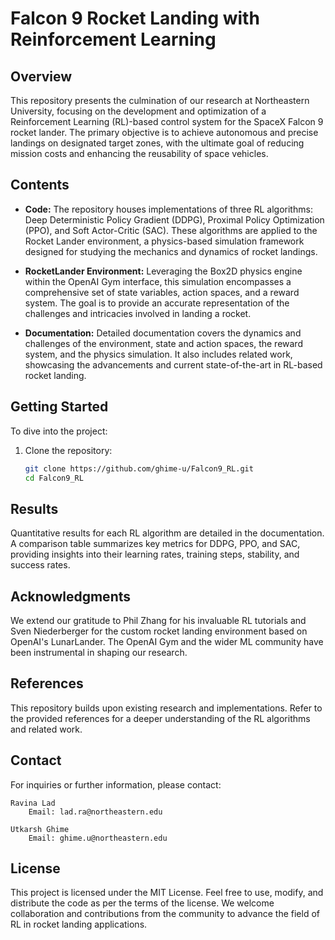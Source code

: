 # Falcon 9 Rocket Landing with Reinforcement Learning

## Overview

This repository presents the culmination of our research at Northeastern University, focusing on the development and optimization of a Reinforcement Learning (RL)-based control system for the SpaceX Falcon 9 rocket lander. The primary objective is to achieve autonomous and precise landings on designated target zones, with the ultimate goal of reducing mission costs and enhancing the reusability of space vehicles.

## Contents

- **Code:** The repository houses implementations of three RL algorithms: Deep Deterministic Policy Gradient (DDPG), Proximal Policy Optimization (PPO), and Soft Actor-Critic (SAC). These algorithms are applied to the Rocket Lander environment, a physics-based simulation framework designed for studying the mechanics and dynamics of rocket landings.

- **RocketLander Environment:** Leveraging the Box2D physics engine within the OpenAI Gym interface, this simulation encompasses a comprehensive set of state variables, action spaces, and a reward system. The goal is to provide an accurate representation of the challenges and intricacies involved in landing a rocket.

- **Documentation:** Detailed documentation covers the dynamics and challenges of the environment, state and action spaces, the reward system, and the physics simulation. It also includes related work, showcasing the advancements and current state-of-the-art in RL-based rocket landing.

## Getting Started

To dive into the project:

1. Clone the repository:

   ```bash
   git clone https://github.com/ghime-u/Falcon9_RL.git
   cd Falcon9_RL

## Results

Quantitative results for each RL algorithm are detailed in the documentation. A comparison table summarizes key metrics for DDPG, PPO, and SAC, providing insights into their learning rates, training steps, stability, and success rates.

## Acknowledgments

We extend our gratitude to Phil Zhang for his invaluable RL tutorials and Sven Niederberger for the custom rocket landing environment based on OpenAI's LunarLander. The OpenAI Gym and the wider ML community have been instrumental in shaping our research.

## References

This repository builds upon existing research and implementations. Refer to the provided references for a deeper understanding of the RL algorithms and related work.

## Contact

For inquiries or further information, please contact:

    Ravina Lad
        Email: lad.ra@northeastern.edu

    Utkarsh Ghime
        Email: ghime.u@northeastern.edu

## License

This project is licensed under the MIT License. Feel free to use, modify, and distribute the code as per the terms of the license. We welcome collaboration and contributions from the community to advance the field of RL in rocket landing applications.
